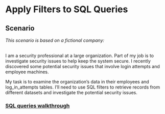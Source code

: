 <h1>Apply Filters to SQL Queries</h1>
<h2>Scenario</h2>
<I>This scenario is based on a fictional company:</I>
<br /><br />

I am a security professional at a large organization. Part of my job is to investigate security issues to help keep the system secure. I recently discovered some potential security issues that involve login attempts and employee machines.

My task is to examine the organization’s data in their employees and log_in_attempts tables. I’ll need to use SQL filters to retrieve records from different datasets and investigate the potential security issues.

<h3><a href="https://github.com/TasneemSiddiqui/ApplyFiltersToSqlQueries/blob/main/SqlQueriesWalkthrough.md"><b>SQL queries walkthrough</b></a></h3>
